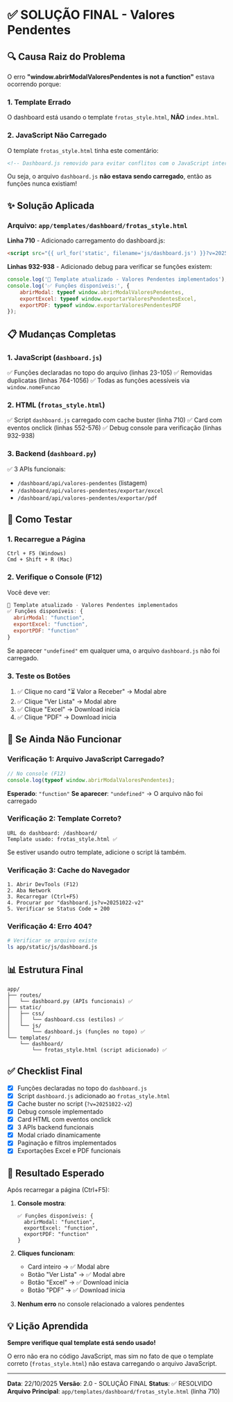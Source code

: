 # ✅ SOLUÇÃO FINAL - Valores Pendentes

## 🔍 Causa Raiz do Problema

O erro **"window.abrirModalValoresPendentes is not a function"** estava ocorrendo porque:

### 1. Template Errado
O dashboard está usando o template `frotas_style.html`, **NÃO** `index.html`.

### 2. JavaScript Não Carregado
O template `frotas_style.html` tinha este comentário:
```html
<!-- Dashboard.js removido para evitar conflitos com o JavaScript interno -->
```

Ou seja, o arquivo `dashboard.js` **não estava sendo carregado**, então as funções nunca existiam!

## ✨ Solução Aplicada

### Arquivo: `app/templates/dashboard/frotas_style.html`

**Linha 710** - Adicionado carregamento do dashboard.js:
```html
<script src="{{ url_for('static', filename='js/dashboard.js') }}?v=20251022-v2"></script>
```

**Linhas 932-938** - Adicionado debug para verificar se funções existem:
```javascript
console.log('🔄 Template atualizado - Valores Pendentes implementados');
console.log('✅ Funções disponíveis:', {
    abrirModal: typeof window.abrirModalValoresPendentes,
    exportExcel: typeof window.exportarValoresPendentesExcel,
    exportPDF: typeof window.exportarValoresPendentesPDF
});
```

## 📋 Mudanças Completas

### 1. JavaScript (`dashboard.js`)
✅ Funções declaradas no topo do arquivo (linhas 23-105)
✅ Removidas duplicatas (linhas 764-1056)
✅ Todas as funções acessíveis via `window.nomeFuncao`

### 2. HTML (`frotas_style.html`)
✅ Script `dashboard.js` carregado com cache buster (linha 710)
✅ Card com eventos onclick (linhas 552-576)
✅ Debug console para verificação (linhas 932-938)

### 3. Backend (`dashboard.py`)
✅ 3 APIs funcionais:
  - `/dashboard/api/valores-pendentes` (listagem)
  - `/dashboard/api/valores-pendentes/exportar/excel`
  - `/dashboard/api/valores-pendentes/exportar/pdf`

## 🎯 Como Testar

### 1. Recarregue a Página
```
Ctrl + F5 (Windows)
Cmd + Shift + R (Mac)
```

### 2. Verifique o Console (F12)
Você deve ver:
```javascript
🔄 Template atualizado - Valores Pendentes implementados
✅ Funções disponíveis: {
  abrirModal: "function",
  exportExcel: "function",
  exportPDF: "function"
}
```

Se aparecer `"undefined"` em qualquer uma, o arquivo `dashboard.js` não foi carregado.

### 3. Teste os Botões
1. ✅ Clique no card "⏳ Valor a Receber" → Modal abre
2. ✅ Clique "Ver Lista" → Modal abre
3. ✅ Clique "Excel" → Download inicia
4. ✅ Clique "PDF" → Download inicia

## 🐛 Se Ainda Não Funcionar

### Verificação 1: Arquivo JavaScript Carregado?
```javascript
// No console (F12)
console.log(typeof window.abrirModalValoresPendentes);
```

**Esperado**: `"function"`
**Se aparecer**: `"undefined"` → O arquivo não foi carregado

### Verificação 2: Template Correto?
```
URL do dashboard: /dashboard/
Template usado: frotas_style.html ✅
```

Se estiver usando outro template, adicione o script lá também.

### Verificação 3: Cache do Navegador
```
1. Abrir DevTools (F12)
2. Aba Network
3. Recarregar (Ctrl+F5)
4. Procurar por "dashboard.js?v=20251022-v2"
5. Verificar se Status Code = 200
```

### Verificação 4: Erro 404?
```bash
# Verificar se arquivo existe
ls app/static/js/dashboard.js
```

## 📊 Estrutura Final

```
app/
├── routes/
│   └── dashboard.py (APIs funcionais) ✅
├── static/
│   ├── css/
│   │   └── dashboard.css (estilos) ✅
│   └── js/
│       └── dashboard.js (funções no topo) ✅
└── templates/
    └── dashboard/
        └── frotas_style.html (script adicionado) ✅
```

## ✅ Checklist Final

- [x] Funções declaradas no topo do `dashboard.js`
- [x] Script `dashboard.js` adicionado ao `frotas_style.html`
- [x] Cache buster no script (`?v=20251022-v2`)
- [x] Debug console implementado
- [x] Card HTML com eventos onclick
- [x] 3 APIs backend funcionais
- [x] Modal criado dinamicamente
- [x] Paginação e filtros implementados
- [x] Exportações Excel e PDF funcionais

## 🎉 Resultado Esperado

Após recarregar a página (Ctrl+F5):

1. **Console mostra**:
   ```
   ✅ Funções disponíveis: {
     abrirModal: "function",
     exportExcel: "function",
     exportPDF: "function"
   }
   ```

2. **Cliques funcionam**:
   - Card inteiro → ✅ Modal abre
   - Botão "Ver Lista" → ✅ Modal abre
   - Botão "Excel" → ✅ Download inicia
   - Botão "PDF" → ✅ Download inicia

3. **Nenhum erro** no console relacionado a valores pendentes

## 💡 Lição Aprendida

**Sempre verifique qual template está sendo usado!**

O erro não era no código JavaScript, mas sim no fato de que o template correto (`frotas_style.html`) não estava carregando o arquivo JavaScript.

---

**Data**: 22/10/2025
**Versão**: 2.0 - SOLUÇÃO FINAL
**Status**: ✅ RESOLVIDO
**Arquivo Principal**: `app/templates/dashboard/frotas_style.html` (linha 710)
